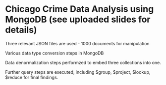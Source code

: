 # Chicago Crime Data Analysis using MongoDB (see uploaded slides for details)

Three relevant JSON files are used - 1000 documents for manipulation

Various data type conversion steps in MongoDB

Data denormalization steps performzed to embed three collections into one.

Further query steps are executed, including $group, $project, $lookup, $reduce for final findings. 
